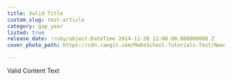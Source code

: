 ```yaml
---
title: Valid Title
custom_slug: test-article
category: gap_year
listed: true
release_date: !ruby/object:DateTime 2014-11-20 11:00:00.000000000 Z
cover_photo_path: https://cdn.rawgit.com/MakeSchool-Tutorials-Test/News_Tests/abde0d895f6855d0941a7f5867a0d2d0eb1540ac/fa28caaa-6cce-4622-91e0-75debba8d479/cover_photo.jpeg

---
```

Valid Content Text